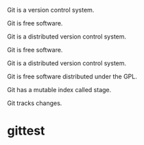 Git is a version control system.

Git is free software.

Git is a distributed version control system.

Git is free software.

Git is a distributed version control system.

Git is free software distributed under the GPL.

Git has a mutable index called stage.

Git tracks changes.

# gittest
